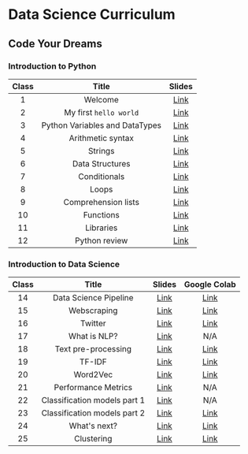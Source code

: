 # Data Science Curriculum
## Code Your Dreams

### Introduction to Python


| **Class** |        **Title**       | **Slides** |
|:---------:|:----------------------:|:----------:|
|     1     | Welcome                | [Link](Class%2001%20-%20Welcome/class01_welcome.ipynb) |
|     2     | My first `hello world` | [Link](Class%2002%20-%20My%20first%20Hello%20World/class02_helloworld.ipynb) |
|     3     | Python Variables and DataTypes   | [Link](Class%2003%20-%20Variables%20and%20Datatypes/class03_variables_datatypes.ipynb) |
|     4     | Arithmetic syntax      | [Link](Class%2004%20-%20Arithmetic%20syntax/class04_arithmetic_syntax.ipynb) |
|     5     | Strings                | [Link](Class%2005%20-%20Strings/class05_strings.ipynb) |
|     6     | Data Structures        | [Link](Class%2006%20-%20Lists/class06_lists.ipynb) |
|     7     | Conditionals           | [Link](Class%2007%20-%20Conditionals/class07_conditionals.ipynb) |
|     8     | Loops                  | [Link](Class%2008%20-%20Loops/class08_loops.ipynb) |
|     9     | Comprehension lists    | [Link](Class%2009%20-%20Comprehension%20List/class09_comprehension_list.ipynb) |
|    10     | Functions              | [Link](Class%2010%20-%20Functions/class10_functions.ipynb) |
|    11     | Libraries              | [Link](Class%2011%20-%20Libraries/class11_libraries.ipynb) |
|    12     | Python review          | [Link](Class%2012%20-%20Python%20practice/class12_python_practice.ipynb) |



### Introduction to Data Science

| **Class** |        **Title**       | **Slides** | **Google Colab** |
|:---------:|:----------------------:|:----------:|:----------------:|
|    14     | Data Science Pipeline  | [Link](Class%2014%20-%20Data%20Science%20pipeline/class14_ds.ipynb) | [Link](https://colab.research.google.com/drive/1N5ReXwJn2fEqlohJI1hOneaFmf6fo9Cj?usp=sharing) |
|    15     | Webscraping            | [Link](Class%2015%20-%20Webscraping/class15_web_scraping.ipynb) | [Link](https://colab.research.google.com/drive/1a6IQsEVxpmSNHpzGi66yR8I5IuQCb3SZ?usp=sharing) |
|    16     | Twitter                | [Link](Class%2016%20-%20Twitter/class_16_twitter.ipynb) | [Link](https://colab.research.google.com/drive/1wXA1zPpiDW1pCgH225DkN6kGN-np3r9G?usp=sharing) |
|    17     | What is NLP?           | [Link](Class%2017%20-%20Language/class_17_language.ipynb) | N/A |
|    18     | Text pre-processing    | [Link](Class%2018%20-%20Word%20Cloud/class_18_wordcloud.ipynb) | [Link](https://colab.research.google.com/drive/1UU4_wipit-0vmgUicv-Z6BWsuTyFAPSj?usp=sharing) |
|    19     | TF-IDF                 | [Link](Class%2019%20-%20TF-IDF/class_19_tfidf.ipynb) | [Link](https://colab.research.google.com/drive/1JCHx8hFd1nXdejXNjOgHNAsiaJo6f2cM?usp=sharing) |
|    20     | Word2Vec               | [Link](Class%2020%20-%20Word2Vec/class_20_word2vec.ipynb) | [Link](https://colab.research.google.com/drive/110qQaupntmc5vEyF3XGVky2yOBI6jtPN?usp=sharing) |
|    21     | Performance Metrics    | [Link](Class%2021%20-%20Performance%20Metrics/class_21_performance.ipynb) | N/A |
|    22     | Classification models part 1 | [Link](Class%2021%20-%20Performance%20Metrics/Class%2022%20-%20Classification/class_22_classification.ipynb) | N/A |
|    23     | Classification models part 2 | [Link](Class%2023%20-%20Classification%20part2/class_23_classification.ipynb) | [Link](https://colab.research.google.com/drive/1P2MInUT9YbWoVXYYRDWQ8iWfPDoLjVJM?usp=sharing) |
|    24     | What's next?           | [Link](Class%2024%20-%20Next/class_24_clustering.ipynb) | [Link](https://colab.research.google.com/drive/1WL7a6s_OxGGdX4kOMIAF_jLmOpKT6A06?usp=sharing) |
|    25     | Clustering             | [Link](Class%2025%20-%20Clustering/class_25_clustering.ipynb) | [Link](https://colab.research.google.com/drive/1ni3gs2i3WictFNS4V1F3jkVwJk-qFXVj?usp=sharing) |
